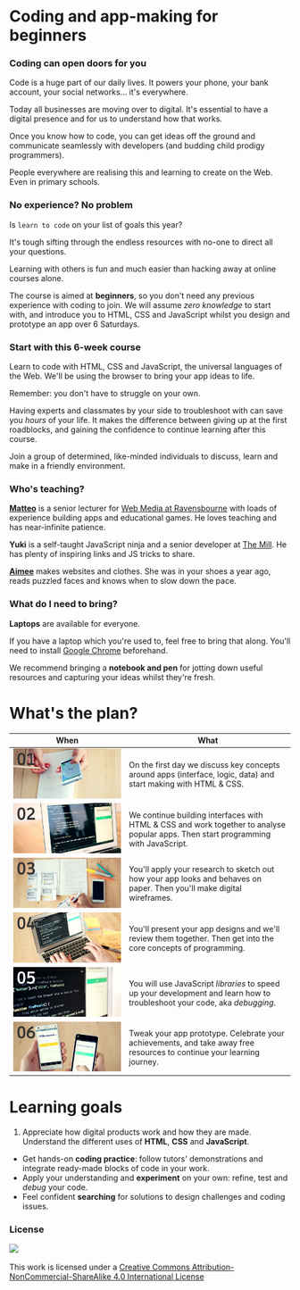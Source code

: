 <!--Start prototyping and building apps using HTML, CSS and JavaScript in this 24-hour (6 weekly sessions) introductory course. -->

# Coding and app-making for beginners

### Coding can open doors for you

Code is a huge part of our daily lives. It powers your phone, your bank account, your social networks... it's everywhere.

Today all businesses are moving over to digital. It's essential to have a digital presence and for us to understand how that works.

Once you know how to code, you can get ideas off the ground and communicate seamlessly with developers (and budding child prodigy programmers).

People everywhere are realising this and learning to create on the Web. Even in primary schools.

### No experience? No problem

Is `learn to code` on your list of goals this year?

It's tough sifting through the endless resources with no-one to direct all your questions.

Learning with others is fun and much easier than hacking away at online courses alone.

The course is aimed at **beginners**, so you don't need any previous experience with coding to join. We will assume _zero knowledge_ to start with, and introduce you to HTML, CSS and JavaScript whilst you design and prototype an app over 6 Saturdays.

### Start with this 6-week course

Learn to code with HTML, CSS and JavaScript, the universal languages of the Web. We'll be using the browser to bring your app ideas to life.

Remember: you don't have to struggle on your own.

Having experts and classmates by your side to troubleshoot with can save you _hours_ of your life. It makes the difference between giving up at the first roadblocks, and gaining the confidence to continue learning after this course.

Join a group of determined, like-minded individuals to discuss, learn and make in a friendly environment.

### Who's teaching?

**[Matteo](https://twitter.com/@baddeo)** is a senior lecturer for [Web Media at Ravensbourne](https://twitter.com/RaveWebMedia) with loads of experience building apps and educational games. He loves teaching and has near-infinite patience.

**Yuki** is a self-taught JavaScript ninja and a senior developer at [The Mill](http://www.themill.com/). He has plenty of inspiring links and JS tricks to share.

**[Aimee](http://aimeemj.com)** makes websites and clothes. She was in your shoes a year ago, reads puzzled faces and knows when to slow down the pace.

### What do I need to bring?

**Laptops** are available for everyone.

If you have a laptop which you're used to, feel free to bring that along. You'll need to install [Google Chrome](https://www.google.com/chrome/) beforehand.

We recommend bringing a **notebook and pen** for jotting down useful resources and capturing your ideas whilst they're fresh.

<!--
### Learn to design and code apps!

Working from a hands-on brief, you will write your first line of code and in a few weeks you will have made your own app.

You will experience the design and development process first-hand, and get to know the fabrics of the Web: HTML, CSS, JavaScript and APIs.

This course is a great starting point in your app-making journey.

Suitable for people who have never written a line of code, this course will guide you through the design, prototype and development process that leads to the creation of a web-based application.

Working on hands-on briefs, you will learn the principles of programming and get familiar with the fabrics of the Web (HTML, CSS, JavaScript and APIs).
-->


# What's the plan?

When	| What	
---	| ----	
[![](sessions/img/day-1.jpg)](sessions/01)	| On the first day we discuss key concepts around apps (interface, logic, data) and start making with HTML & CSS.
[![](sessions/img/day-2.jpg)](sessions/02)		| We continue building interfaces with HTML & CSS and work together to analyse popular apps. Then start programming with JavaScript.
[![](sessions/img/day-3.jpg)](sessions/03)		| You'll apply your research to sketch out how your app looks and behaves on paper. Then you'll make digital wireframes.
[![](sessions/img/day-4.jpg)](sessions/04)		| You'll present your app designs and we'll review them together. Then get into the core concepts of programming.
![](sessions/img/day-5.jpg)[](sessions/05)		| You will use JavaScript _libraries_ to speed up your development and learn how to troubleshoot your code, aka _debugging_.
![](sessions/img/day-6.jpg)[](sessions/06)		| Tweak your app prototype. Celebrate your achievements, and take away free resources to continue your learning journey.


# Learning goals

1. Appreciate how digital products work and how they are made. Understand the different uses of **HTML**, **CSS** and **JavaScript**.
* Get hands-on **coding practice**: follow tutors' demonstrations and integrate ready-made blocks of code in your work.
* Apply your understanding and **experiment** on your own: refine, test and *debug* your code.
* Feel confident **searching** for solutions to design challenges and coding issues.

<!--
* Identify **bugs** (unexpected behaviours in apps or code errors) using tools to *inspect* apps and come up with possible explanations.
* Create **proof-of-concept prototypes** for Web apps, which manipulate data from online databases and/or **APIs**.
* Discuss **app ideas** in terms of *interface*, *logic* and *data* with designers and developers.
* **Visualise interaction flows** with analog (paper) and digital tools.
* Break down **behaviour** (including human behaviour) into *algorithms*, that is step-by-step instructions that can be coded.  
* Understand the role of the three pillar **technologies** of the Web: *HTML*, *CSS* and *JS*. 
* Understand how **data APIs** work (HTTP requests, API keys, URL parameters) and hook up one (or more) APIs to your Web application.
* Critically analyse the **mechanics** of a Web application, breaking down its behaviour into *data*, *functions* and *logic*.
-->


### License

[![](https://i.creativecommons.org/l/by-nc-sa/4.0/88x31.png)](http://creativecommons.org/licenses/by-nc-sa/4.0)

This work is licensed under a [Creative Commons Attribution-NonCommercial-ShareAlike 4.0 International License](http://creativecommons.org/licenses/by-nc-sa/4.0)
